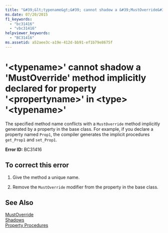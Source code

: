 ```yaml
---
title: "&#39;&lt;typename&gt;&#39; cannot shadow a &#39;MustOverride&#39; method implicitly declared for property &#39;&lt;propertyname&gt;&#39; in &lt;type&gt; &#39;&lt;typename&gt;&#39;"
ms.date: 07/20/2015
f1_keywords: 
  - "bc31416"
  - "vbc31416"
helpviewer_keywords: 
  - "BC31416"
ms.assetid: a52aee3c-a19e-412d-bb91-ef1b79e8675f
---
```

# &#39;&lt;typename&gt;&#39; cannot shadow a &#39;MustOverride&#39; method implicitly declared for property &#39;&lt;propertyname&gt;&#39; in &lt;type&gt; &#39;&lt;typename&gt;&#39;
The specified method name conflicts with a `MustOverride` method implicitly generated by a property in the base class. For example, if you declare a property named `Prop1`, the compiler generates the implicit procedures `get_Prop1` and `set_Prop1`.  
  
 **Error ID:** BC31416  
  
## To correct this error  
  
1. Give the method a unique name.  
  
2. Remove the `MustOverride` modifier from the property in the base class.  
  
## See Also  
 [MustOverride](../../visual-basic/language-reference/modifiers/mustoverride.md)  
 [Shadows](../../visual-basic/language-reference/modifiers/shadows.md)  
 [Property Procedures](../../visual-basic/programming-guide/language-features/procedures/property-procedures.md)
